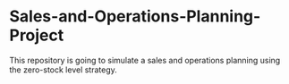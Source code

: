 # Sales-and-Operations-Planning-Project
This repository is going to simulate a sales and operations planning using the zero-stock level strategy.
